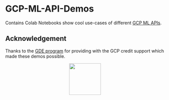# GCP-ML-API-Demos
Contains Colab Notebooks show cool use-cases of different [GCP ML APIs](https://cloud.google.com/products/ai).

## Acknowledgement
Thanks to the [GDE program](https://developers.google.com/programs/experts/) for providing with the GCP credit support which made these demos possible. 

<div align="center"><img src="https://i.ibb.co/ZXtwJjV/Webp-net-resizeimage.png" width="100" height="100"></img></div>
